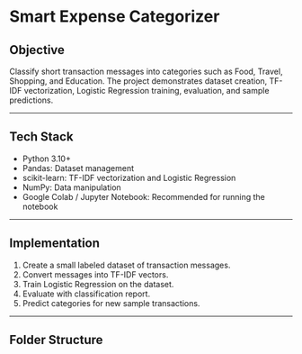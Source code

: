 # Smart Expense Categorizer 

## Objective
Classify short transaction messages into categories such as Food, Travel, Shopping, and Education. The project demonstrates dataset creation, TF-IDF vectorization, Logistic Regression training, evaluation, and sample predictions.

---

## Tech Stack
- Python 3.10+
- Pandas: Dataset management
- scikit-learn: TF-IDF vectorization and Logistic Regression
- NumPy: Data manipulation
- Google Colab / Jupyter Notebook: Recommended for running the notebook

---

## Implementation
1. Create a small labeled dataset of transaction messages.  
2. Convert messages into TF-IDF vectors.  
3. Train Logistic Regression on the dataset.  
4. Evaluate with classification report.  
5. Predict categories for new sample transactions.

---

## Folder Structure

